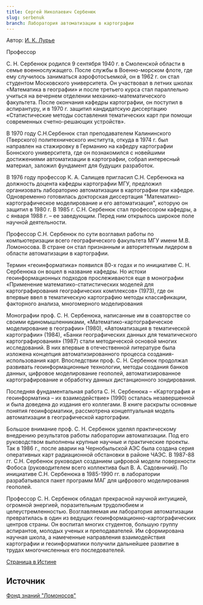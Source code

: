 ```yaml
---
title: Сергей Николаевич Сербенюк
slug: serbenuk
branch: Лаборатория автоматизации в картографии
---
```


Автор: [И. К. Лурье](./people/lure)

Профессор

С. Н. Сербенюк родился 9 сентября 1940 г. в Смоленской области в семье военнослужащего. После службы в Военно-морском флоте, где ему случилось заниматься аэрофотосъемкой, он в 1962 г. он стал студентом Московского университета. Он участвовал в летних школах «Математика в географии» и после третьего курса стал параллельно учиться на вечернем отделении механико-математического факультета. После окончания кафедры картографии, он поступил в аспирантуру, и в 1970 г. защитил кандидатскую диссертацию «Статистические методы составления тематических карт при помощи современных счетно-решающих устройств».

В 1970 году С.Н.Сербенюк стал преподавателем Калининского (Тверского) политехнического института, откуда в 1974 г. был направлен на стажировку в Германию на кафедру картографии Боннского университета, где он познакомился с новейшими достижениями автоматизации в картографии, собрал интересный материал, заложил фундамент для будущих разработок.

В 1976 году профессор К. А. Салищев пригласил С.Н. Сербенюка на должность доцента кафедры картографии МГУ, предложил организовать лабораторию автоматизации в картографии при кафедре. Одновременно готовилась докторская диссертация "Математико-картографическое моделирование и его автоматизация", которую он защитил в 1980 г. В 1985 г. С.Н. Сербенюк стал профессором кафедры, а с января 1988 г. – ее заведующим. Перед ним открылось широкое поле научной деятельности.

Профессор С.Н. Сербенюк по сути возглавил работы по компьютеризации всего географического факультета МГУ имени М.В. Ломоносова. В стране он стал признанным и авторитетным лидером в области автоматизации в картографии.

Термин «геоинформатика» появился 80-х годах и по инициативе С. Н. Сербенюка он вошел в название кафедры. Но истоки геоинформационных подходов прослеживаются еще в монографии «Применение математико-статистических моделей для картографирования географических комплексов» (1973), где он впервые ввел в тематическую картографию методы классификации, факторного анализа, многомерного моделирования

Монографии проф. С. Н. Сербенюка, написанные им в соавторстве со своими единомышленниками, «Математико-картографическое моделирование в географии» (1980), «Автоматизация в тематической картографии» (1984), «Банки географических данных для тематического картографирования» (1987) стали методической основой многих исследований. В них впервые в отечественной литературе была изложена концепция автоматизированного процесса создания-использования карт. Впоследствии проф. С. Н. Сербенюк продолжал развивать геоинформационные технологии, методы создания банков данных, цифровое моделирование геополей, автоматизированное картографирование и обработку данных дистанционного зондирования.

Последняя фундаментальная работа С. Н. Сербенюка – «Картография и геоинформатика – их взаимодействие» (1990) осталась незавершенной и была доведена до издания его коллегами. В книге раскрыты основные понятия геоинформатики, рассмотрена концептуальная модель автоматизации в географической картографии.

Большое внимание проф. С. Н. Сербенюк уделял практическому внедрению результатов работы лаборатории автоматизации. Под его руководством выполнены крупные научные и практические проекты. Так в 1986 г., после аварии на Чернобыльской АЭС была создана серия оперативных карт радиационной обстановки в районе ЧАЭС. В 1987-88 гг. С.Н. Сербенюк руководил созданием цифровой модели поверхности Фобоса (руководителем всего коллектива был В. А. Садовничий). По инициативе С.Н. Сербенюка в 1985-1990 гг. в лаборатории разрабатывался пакет программ МАГ для цифрового моделирования геополей.

Профессор С. Н. Сербенюк обладал прекрасной научной интуицией, огромной энергией, поразительным трудолюбием и целеустремленностью. Возглавляемая им лаборатория автоматизации превратилась в один из ведущих геоинформационно-картографических центров страны. Он воспитал многих студентов, большую группу аспирантов, молодых ученых и преподавателей. Им сформирована научная школа, а намеченные направления взаимодействия картографии и геоинформатики получили дальнейшее развитие в трудах многочисленных его последователей.

[Страница в Истине](https://istina.msu.ru/workers/432349/)

## Источник

[Фонд знаний "Ломоносов"](http://www.lomonosov-fund.ru/enc/ru/encyclopedia:0142898:article)
